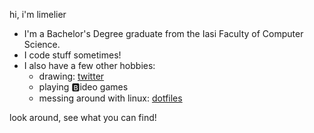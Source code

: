 hi, i'm limelier

- I'm a Bachelor's Degree graduate from the Iasi Faculty of Computer Science.
- I code stuff sometimes!
- I also have a few other hobbies:
  - drawing: [twitter](https://twitter.com/limelier_draws)
  - playing :b:ideo games
  - messing around with linux: [dotfiles](https://github.com/limelier/dots)
  
look around, see what you can find!
